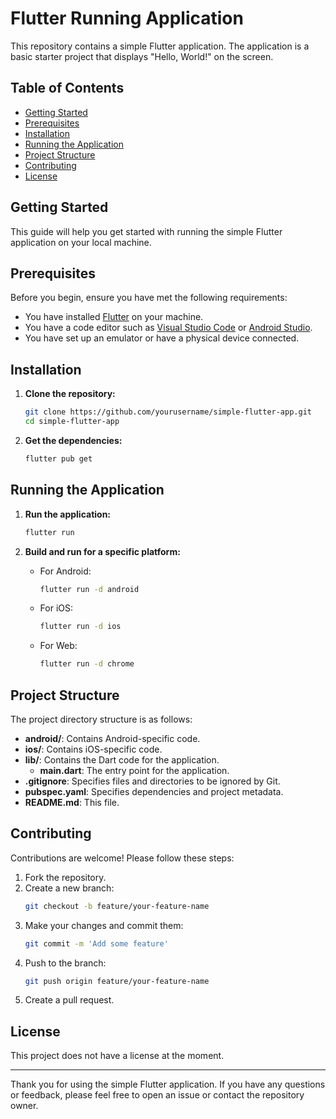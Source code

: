 # Flutter Running Application

This repository contains a simple Flutter application. The application is a basic starter project that displays "Hello, World!" on the screen.

## Table of Contents

- [Getting Started](#getting-started)
- [Prerequisites](#prerequisites)
- [Installation](#installation)
- [Running the Application](#running-the-application)
- [Project Structure](#project-structure)
- [Contributing](#contributing)
- [License](#license)

## Getting Started

This guide will help you get started with running the simple Flutter application on your local machine.

## Prerequisites

Before you begin, ensure you have met the following requirements:

- You have installed [Flutter](https://flutter.dev/docs/get-started/install) on your machine.
- You have a code editor such as [Visual Studio Code](https://code.visualstudio.com/) or [Android Studio](https://developer.android.com/studio).
- You have set up an emulator or have a physical device connected.

## Installation

1. **Clone the repository:**
    ```sh
    git clone https://github.com/yourusername/simple-flutter-app.git
    cd simple-flutter-app
    ```

2. **Get the dependencies:**
    ```sh
    flutter pub get
    ```

## Running the Application

1. **Run the application:**
    ```sh
    flutter run
    ```

2. **Build and run for a specific platform:**
    - For Android:
      ```sh
      flutter run -d android
      ```
    - For iOS:
      ```sh
      flutter run -d ios
      ```
    - For Web:
      ```sh
      flutter run -d chrome
      ```

## Project Structure

The project directory structure is as follows:

- **android/**: Contains Android-specific code.
- **ios/**: Contains iOS-specific code.
- **lib/**: Contains the Dart code for the application.
  - **main.dart**: The entry point for the application.
- **.gitignore**: Specifies files and directories to be ignored by Git.
- **pubspec.yaml**: Specifies dependencies and project metadata.
- **README.md**: This file.

## Contributing

Contributions are welcome! Please follow these steps:

1. Fork the repository.
2. Create a new branch:
    ```sh
    git checkout -b feature/your-feature-name
    ```
3. Make your changes and commit them:
    ```sh
    git commit -m 'Add some feature'
    ```
4. Push to the branch:
    ```sh
    git push origin feature/your-feature-name
    ```
5. Create a pull request.

## License

This project does not have a license at the moment.

---

Thank you for using the simple Flutter application. If you have any questions or feedback, please feel free to open an issue or contact the repository owner.